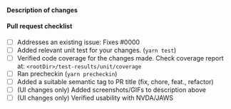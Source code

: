 #### Description of changes

<!-- give an overview. Add technical description describing your changes -->

#### Pull request checklist

- [ ] Addresses an existing issue: Fixes #0000
- [ ] Added relevant unit test for your changes. (`yarn test`)
- [ ] Verified code coverage for the changes made. Check coverage report at: `<rootDir>/test-results/unit/coverage`
- [ ] Ran precheckin (`yarn precheckin`)
- [ ] Added a suitable semantic tag to PR title (fix, chore, feat., refactor) <!-- Please leave it blank if you are unsure -->
- [ ] (UI changes only) Added screenshots/GIFs to description above
- [ ] (UI changes only) Verified usability with NVDA/JAWS
